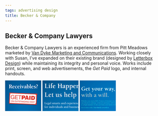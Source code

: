 ```yaml
---
tags: advertising design
title: Becker & Company
---
```


<article>
<h1>Becker & Company Lawyers</h1>
<section>
<p>Becker & Company Lawyers is an experienced firm from Pitt Meadows marketed by <a href="http://www.vandykemarketing.com">Van Dyke Marketing and Communications</a>. Working closely with Susan, I've expanded on their existing brand (designed by <a href="http://www.letterboxdesign.com">Letterbox Design</a>) while maintaining its integrity and personal voice. Works include print, screen, and web advertisements, the <em>Get Paid</em> logo, and internal handouts.</p>
</section>
<aside><div class="left">
    <a href="images/Becker3.png" class="luminous" rel="Becker" title="Becker & Company Get Paid Print Advertisement"><img src="images/Becker-thumb2.jpg" width="118" height="100"></a>
	<a href="images/Becker6.jpg" class="luminous" rel="Becker" title="Becker & Company Print Advertisement"><img src="images/Becker-thumb1.jpg" width="118" height="100"></a>
   	<a href="images/Becker1.jpg" class="luminous" rel="Becker" title="Becker & Company Calendar Advertisement"><img src="images/Becker1-thumb.png" width="118" height="100"></a>
    <a href="images/Becker4.png" class="luminous" rel="Becker" title="Becker & Company Print Advertisement"></a>
    <a href="images/Becker5.png" class="luminous" rel="Becker" title="Becker & Company Family Succession Planning Information Handout"></a>
   	<a href="images/Becker2.jpg" class="luminous" rel="Becker" title="Becker & Company TV Screen Advertisement"></a>
</div></aside>
</article>



